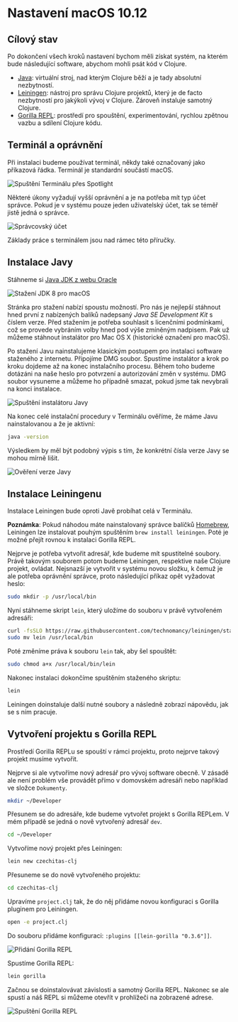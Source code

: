 # Nastavení macOS 10.12

## Cílový stav

Po dokončení všech kroků nastavení bychom měli získat systém, na kterém bude následující software, abychom mohli psát kód v Clojure.

- [Java](https://java.com/): virtuální stroj, nad kterým Clojure běží a je tady absolutní nezbytností.
- [Leiningen](https://leiningen.org/): nástroj pro správu Clojure projektů, který je de facto nezbytností pro jakýkoli vývoj v Clojure. Zároveň instaluje samotný Clojure.
- [Gorilla REPL](http://gorilla-repl.org/index.html): prostředí pro spouštění, experimentování, rychlou zpětnou vazbu a sdílení Clojure kódu.


## Terminál a oprávnění

Při instalaci budeme používat terminál, někdy také označovaný jako příkazová řádka. Terminál je standardní součástí macOS.

![Spuštění Terminálu přes Spotlight](images/macos/launch-terminal.png)

Některé úkony vyžadují vyšší oprávnění a je na potřeba mít typ účet správce. Pokud je v systému pouze jeden uživatelský účet, tak se téměř jistě jedná o správce.

![Správcovský účet](images/macos/administrator-account.png)

Základy práce s terminálem jsou nad rámec této příručky.

## Instalace Javy

Stáhneme si [Java JDK z webu Oracle](http://www.oracle.com/technetwork/java/javase/downloads/jdk8-downloads-2133151.html)

![Stažení JDK 8 pro macOS](images/macos/download-java.png)

Stránka pro stažení nabízí spoustu možností. Pro nás je nejlepší stáhnout hned první z nabízených balíků nadepsaný *Java SE Development Kit* s číslem verze. Před stažením je potřeba souhlasit s licenčními podmínkami, což se provede vybráním volby hned pod výše zmíněným nadpisem. Pak už můžeme stáhnout instalátor pro Mac OS X (historické označení pro macOS).

Po stažení Javu nainstalujeme klasickým postupem pro instalaci software staženého z internetu. Připojíme DMG soubor. Spustíme instalátor a krok po kroku dojdeme až na konec instalačního procesu. Během toho budeme dotázáni na naše heslo pro potvrzení a autorizování změn v systému. DMG soubor vysuneme a můžeme ho případně smazat, pokud jsme tak nevybrali na konci instalace.

![Spuštění instalátoru Javy](images/macos/install-java.png)

Na konec celé instalační procedury v Terminálu ověříme, že máme Javu nainstalovanou a že je aktivní:

```bash
java -version
```

Výsledkem by měl být podobný výpis s tím, že konkrétní čísla verze Javy se mohou mírně lišit.

![Ověření verze Javy](images/macos/verify-java.png)


## Instalace Leiningenu

Instalace Leiningen bude oproti Javě probíhat celá v Terminálu.

**Poznámka**: Pokud náhodou máte nainstalovaný správce balíčků [Homebrew](http://brew.sh/), Leiningen lze instalovat pouhým spuštěním `brew install leiningen`. Poté je možné přejít rovnou k instalaci Gorilla REPL.

Nejprve je potřeba vytvořit adresář, kde budeme mít spustitelné soubory. Právě takovým souborem potom budeme Leiningen, respektive naše Clojure projekt, ovládat. Nejsnazší je vytvořit v systému novou složku, k čemuž je ale potřeba oprávnění správce, proto následující příkaz opět vyžadovat heslo:

```bash
sudo mkdir -p /usr/local/bin
```

Nyní stáhneme skript `lein`, který uložíme do souboru v právě vytvořeném adresáři:

```bash
curl -fsSLO https://raw.githubusercontent.com/technomancy/leiningen/stable/bin/lein
sudo mv lein /usr/local/bin
```

Poté změníme práva k souboru `lein` tak, aby šel spouštět:

```bash
sudo chmod a+x /usr/local/bin/lein
```

Nakonec instalaci dokončíme spuštěním staženého skriptu:

```bash
lein
```

Leiningen doinstaluje další nutné soubory a následně zobrazí nápovědu, jak se s ním pracuje.


## Vytvoření projektu s Gorilla REPL

Prostředí Gorilla REPLu se spouští v rámci projektu, proto nejprve takový projekt musíme vytvořit.

Nejprve si ale vytvoříme nový adresář pro vývoj software obecně. V zásadě ale není problém vše provádět přímo v domovském adresáři nebo například ve složce `Dokumenty`.

```bash
mkdir ~/Developer
```

Přesunem se do adresáře, kde budeme vytvořet projekt s Gorilla REPLem. V mém případě se jedná o nově vytvořený adresář `dev`.

```bash
cd ~/Developer
```

Vytvoříme nový projekt přes Leiningen:

```bash
lein new czechitas-clj
```

Přesuneme se do nově vytvořeného projektu:

```bash
cd czechitas-clj
```

Upravíme `project.clj` tak, že do něj přidáme novou konfiguraci s Gorilla pluginem pro Leiningen.

```bash
open -e project.clj
```

Do souboru přidáme konfiguraci: `:plugins [[lein-gorilla "0.3.6"]]`.

![Přidání Gorilla REPL](images/macos/gorilla-plugin.png)

Spustíme Gorilla REPL:

```bash
lein gorilla
```

Začnou se doinstalovávat závislosti a samotný Gorilla REPL. Nakonec se ale spustí a náš REPL si můžeme otevřít v prohlížeči na zobrazené adrese.

![Spuštění Gorilla REPL](images/macos/launch-gorilla.png)
